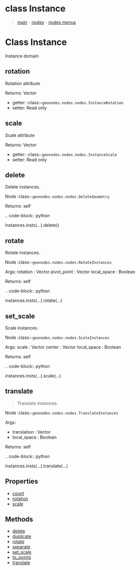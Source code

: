 # class Instance

> [main](../index.md) - [nodes](nodes.md) - [nodes menus](nodes_menus.md)


# Class Instance

Instance domain


## rotation

Rotation attribute

Returns:
  Vector
  
- getter: :class:`~geonodes.nodes.nodes.InstanceRotation`
- setter: Read only
  
  
  

## scale

Scale attribute

Returns:
  Vector
  
- getter: :class:`~geonodes.nodes.nodes.InstanceScale`
- setter: Read only
  
  
  

## delete

Delete instances.

Node :class:`~geonodes.nodes.nodes.DeleteGeometry`

Returns:
  self
  
.. code-block:: python

  instances.insts(...).delete()
  
  

## rotate

Rotate instances.

Node :class:`~geonodes.nodes.nodes.RotateInstances`

Args:
  rotation : Vector
  pivot_point : Vector
  local_space : Boolean
  
Returns:
  self
  
.. code-block:: python

  instances.insts(...).rotate(...)
  
  

## set_scale

Scale instances.

Node :class:`~geonodes.nodes.nodes.ScaleInstances`

Args:
  scale : Vector
  center : Vector
  local_space : Boolean
  
Returns:
  self
  
.. code-block:: python

  instances.insts(...).scale(...)
  
  

## translate

> Translate instances.
  
Node :class:`~geonodes.nodes.nodes.TranslateInstances`

Args:
- translation : Vector
- local_space : Boolean
  
Returns:
  self
  
.. code-block:: python

  instances.insts(...).translate(...)
  
  ## Properties

- [count](#count)
- [rotation](#rotation)
- [scale](#scale)



## Methods

- [delete](#delete)
- [duplicate](#duplicate)
- [rotate](#rotate)
- [separate](#separate)
- [set_scale](#set_scale)
- [to_points](#to_points)
- [translate](#translate)

